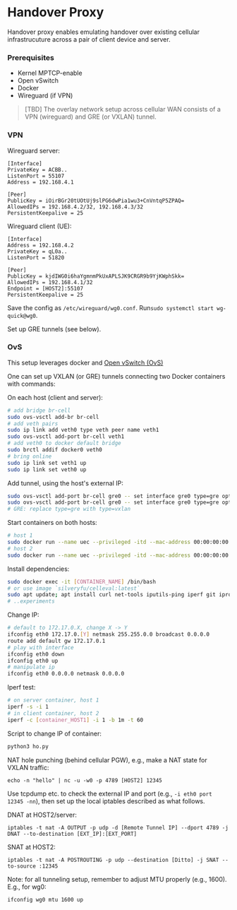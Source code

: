 # Handover Proxy

Handover proxy enables emulating handover over existing cellular infrastrucuture across a pair of client device and server.

### Prerequisites

* Kernel MPTCP-enable
* Open vSwitch
* Docker
* Wireguard (if VPN)

> [TBD] The overlay network setup across cellular WAN consists of a VPN (wireguard) and GRE (or VXLAN) tunnel. 

### VPN 

Wireguard server:
```
[Interface]
PrivateKey = ACBB..
ListenPort = 55107
Address = 192.168.4.1

[Peer]
PublicKey = iOirBGr20tUOtUj9slPG6dwPia1wu3+CnVntqP5ZPAQ=
AllowedIPs = 192.168.4.2/32, 192.168.4.3/32
PersistentKeepalive = 25
```

Wireguard client (UE):

```
[Interface]
Address = 192.168.4.2
PrivateKey = qL0a..
ListenPort = 51820

[Peer]
PublicKey = kjdIWG0i6haYgmnmPkUxAPLSJK9CRGR9b9YjKWphSkk=
AllowedIPs = 192.168.4.1/32
Endpoint = [HOST2]:55107
PersistentKeepalive = 25
```

Save the config as `/etc/wireguard/wg0.conf`. Run`sudo systemctl start wg-quick@wg0`.

Set up GRE tunnels (see below).

### OvS

This setup leverages docker and [Open vSwitch (OvS)](https://github.com/openvswitch/ovs)

One can set up VXLAN (or GRE) tunnels connecting two Docker containers with commands:

On each host (client and server):
```bash
# add bridge br-cell
sudo ovs-vsctl add-br br-cell
# add veth pairs
sudo ip link add veth0 type veth peer name veth1
sudo ovs-vsctl add-port br-cell veth1
# add veth0 to docker default bridge
sudo brctl addif docker0 veth0
# bring online
sudo ip link set veth1 up
sudo ip link set veth0 up
```

Add tunnel, using the host's external IP:
```bash
sudo ovs-vsctl add-port br-cell gre0 -- set interface gre0 type=gre options:remote_ip=[HOST2]
sudo ovs-vsctl add-port br-cell gre0 -- set interface gre0 type=gre options:remote_ip=[HOST1]
# GRE: replace type=gre with type=vxlan
```

Start containers on both hosts:

```bash
# host 1
sudo docker run --name uec --privileged -itd --mac-address 00:00:00:00:00:10 ubuntu
# host 2
sudo docker run --name uec --privileged -itd --mac-address 00:00:00:00:00:20 ubuntu
```

Install dependencies:

```bash
sudo docker exec -it [CONTAINER_NAME] /bin/bash
# or use image `silveryfu/celleval:latest`
sudo apt update; apt install curl net-tools iputils-ping iperf git iproute2 -y
# ..experiments
```

Change IP:

```bash
# default to 172.17.0.X, change X -> Y
ifconfig eth0 172.17.0.[Y] netmask 255.255.0.0 broadcast 0.0.0.0
route add default gw 172.17.0.1
# play with interface 
ifconfig eth0 down 
ifconfig eth0 up
# manipulate ip
ifconfig eth0 0.0.0.0 netmask 0.0.0.0
```

Iperf test:

```bash
# on server container, host 1
iperf -s -i 1
# in client container, host 2
iperf -c [container_HOST1] -i 1 -b 1m -t 60
```

Script to change IP of container:

```bash
python3 ho.py
```

NAT hole punching (behind cellular PGW), e.g., make a NAT state for VXLAN traffic:

```
echo -n "hello" | nc -u -w0 -p 4789 [HOST2] 12345
```

Use tcpdump etc. to check the external IP and port (e.g., `-i eth0 port 12345 -nn`), then set up the local iptables described as what follows.

DNAT at HOST2/server:
```
iptables -t nat -A OUTPUT -p udp -d [Remote Tunnel IP] --dport 4789 -j DNAT --to-destination [EXT_IP]:[EXT_PORT]
```

SNAT at HOST2:
```
iptables -t nat -A POSTROUTING -p udp --destination [Ditto] -j SNAT --to-source :12345
```

Note: for all tunneling setup, remember to adjust MTU properly (e.g., 1600). E.g., for wg0:
```
ifconfig wg0 mtu 1600 up
```


